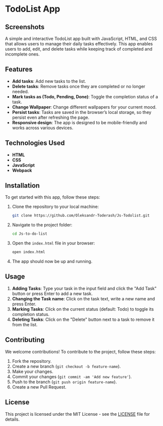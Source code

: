 # TodoList App

## Screenshots


A simple and interactive TodoList app built with JavaScript, HTML, and CSS that allows users to manage their daily tasks effectively. This app enables users to add, edit, and delete tasks while keeping track of completed and incomplete ones.

## Features

- **Add tasks**: Add new tasks to the list.
- **Delete tasks**: Remove tasks once they are completed or no longer needed.
- **Mark tasks as (Todo, Pending, Done)**: Toggle the completion status of a task.
- **Change Wallpaper**: Change different wallpapers for your current mood.
- **Persist tasks**: Tasks are saved in the browser’s local storage, so they persist even after refreshing the page.
- **Responsive design**: The app is designed to be mobile-friendly and works across various devices.
  
## Technologies Used

- **HTML**
- **CSS**
- **JavaScript**
- **Webpack**
  
## Installation

To get started with this app, follow these steps:

1. Clone the repository to your local machine:
    ```bash
    git clone https://github.com/Oleksandr-Toderash/Js-Todolist.git
    ```

2. Navigate to the project folder:
    ```bash
    cd Js-to-do-list
    ```

3. Open the `index.html` file in your browser:
    ```bash
    open index.html
    ```

4. The app should now be up and running.

## Usage

1. **Adding Tasks**: Type your task in the input field and click the "Add Task" button or press Enter to add a new task.
2. **Changing the Task name**: Click on the task text, write a new name and press Enter.
3. **Marking Tasks**: Click on the current status (default: Todo) to toggle its completion status.
4. **Deleting Tasks**: Click on the "Delete" button next to a task to remove it from the list.

## Contributing

We welcome contributions! To contribute to the project, follow these steps:

1. Fork the repository.
2. Create a new branch (`git checkout -b feature-name`).
3. Make your changes.
4. Commit your changes (`git commit -am 'Add new feature'`).
5. Push to the branch (`git push origin feature-name`).
6. Create a new Pull Request.

## License

This project is licensed under the MIT License - see the [LICENSE](LICENSE) file for details.
